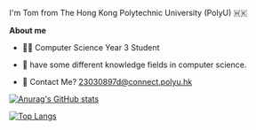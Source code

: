 I'm Tom from The Hong Kong Polytechnic University (PolyU) 🇭🇰

**About me**

- 🧑‍🎓 Computer Science Year 3 Student

- 📖 have some different knowledge fields in computer science.

- 💬 Contact Me? 23030897d@connect.polyu.hk

[![Anurag's GitHub stats](https://github-readme-stats.vercel.app/api?username=TonnyWong1052&theme=react&show_icons=true&&count_private=true&theme=transparent)](https://github.com/anuraghazra/github-readme-stats)

[![Top Langs](https://github-readme-stats.vercel.app/api/top-langs/?username=TonnyWong1052&theme=react&langs_count=8&layout=compact&theme=transparent)](https://github.com/anuraghazra/github-readme-stats)

